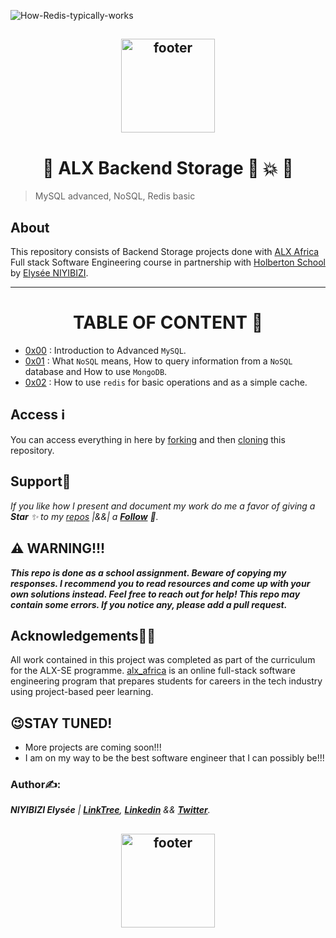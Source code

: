 ![How-Redis-typically-works](https://github.com/elyse502/alx-backend-storage/assets/125453474/4e9ecc78-a309-45af-9dbd-24ee8d3cfbc2)

<p align="center">
<h2 align="center"><img align="center" src="https://assets.imaginablefutures.com/media/images/ALX_Logo.max-200x150.png" alt="footer" width="150"  height="150"/></h2>

<h1 align="center">📁 ALX Backend Storage 🏪 💥 🏬</h1>

> MySQL advanced, NoSQL, Redis basic

## About
This repository consists of Backend Storage projects done with [ALX Africa](https://www.alxafrica.com/) Full stack Software Engineering course in partnership with [Holberton School](https://www.holbertonschool.com/) by [Elysée NIYIBIZI](https://github.com/elyse502).

---

<div align="center">

# TABLE OF CONTENT 📖
</div>

- [0x00](./0x00-MySQL_Advanced) : Introduction to Advanced `MySQL`.
- [0x01](./0x01-NoSQL) : What `NoSQL` means, How to query information from a `NoSQL` database and How to use `MongoDB`.
- [0x02](./0x02-redis_basic) : How to use `redis` for basic operations and as a simple cache.
<!--
- [0x03](./0x03-ES6_data_manipulation) : Map, filter and reduce.
- [0x04](./0x04-TypeScript) : Types, Interfaces, Classes, Functions. -->

## Access ℹ️
You can access everything in here by [forking](https://docs.github.com/en/get-started/quickstart/fork-a-repo) and then [cloning](https://docs.github.com/en/repositories/creating-and-managing-repositories/cloning-a-repository) this repository.

## Support🎉
_If you like how I present and document my work do me a favor of giving a **Star** ✨ to my [repos](https://github.com/elyse502?tab=repositories) |&&| a [**Follow**](https://github.com/elyse502) 👥._

## ⚠️ WARNING!!!
**_This repo is done as a school assignment. Beware of copying my responses. I recommend you to read resources and come up with your own solutions instead. Feel free to reach out for help!
This repo may contain some errors. If you notice any, please add a pull request._**

## Acknowledgements🤜🤛
All work contained in this project was completed as part of the curriculum for the ALX-SE programme. [alx_africa](https://www.alxafrica.com/) is an online full-stack software engineering program that prepares students for careers in the tech industry using project-based peer learning.
## 😉STAY TUNED!
* More projects are coming soon!!!
* I am on my way to be the best software engineer that I can possibly be!!!

### Author✍️:
*__NIYIBIZI Elysée__ | [**LinkTree**](https://linktr.ee/niyibizi_elysee), [**Linkedin**](https://www.linkedin.com/in/niyibizi-elys%C3%A9e/) && [**Twitter**](https://twitter.com/Niyibizi_Elyse).*

<p align="center">
<h2 align="center"><img align="center" src="https://github.com/elyse502/AirBnB_clone/assets/125453474/ab3c1e01-2b98-47ae-96b7-37c07c85a2f1" alt="footer" width="150"  height="150"/></h2>













